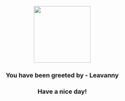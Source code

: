 <p align="center">
    <img src="https://raw.githubusercontent.com/PokeAPI/sprites/master/sprites/pokemon/542.png" width="150" height="150">
</p>
<h3 align="center">You have been greeted by - <b>Leavanny</b></h3>
<h3 align="center">Have a nice day!</h3>

